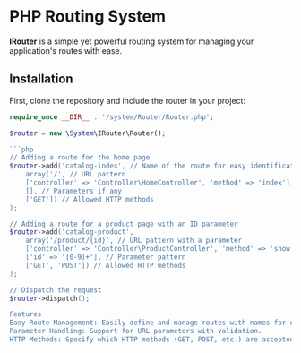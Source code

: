 # PHP Routing System

**IRouter** is a simple yet powerful routing system for managing your application's routes with ease.

## Installation

First, clone the repository and include the router in your project:

```php
require_once __DIR__ . '/system/Router/Router.php';

$router = new \System\IRouter\Router();

```php
// Adding a route for the home page
$router->add('catalog-index', // Name of the route for easy identification
    array('/', // URL pattern
    ['controller' => 'Controller\HomeController', 'method' => 'index'], // Controller and method to execute
    [], // Parameters if any
    ['GET']) // Allowed HTTP methods
);

// Adding a route for a product page with an ID parameter
$router->add('catalog-product',
    array('/product/{id}', // URL pattern with a parameter
    ['controller' => 'Controller\ProductController', 'method' => 'show'], // Controller and method to execute
    ['id' => '[0-9]+'], // Parameter pattern
    ['GET', 'POST']) // Allowed HTTP methods
);

// Dispatch the request
$router->dispatch();

Features
Easy Route Management: Easily define and manage routes with names for quick identification.
Parameter Handling: Support for URL parameters with validation.
HTTP Methods: Specify which HTTP methods (GET, POST, etc.) are accepted for each route.
